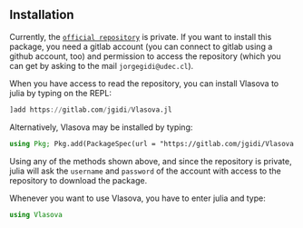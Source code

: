 ## Installation

Currently, the [`official repository`](https://gitlab.com/jgidi/Vlasova.jl) is private.
If you want to install this package, you need a gitlab account (you can connect to gitlab using a github account, too) and permission to access the repository (which you can get by asking to the mail `jorgegidi@udec.cl`).


When you have access to read the repository, you can install Vlasova to julia by typing on the REPL:
```julia
]add https://gitlab.com/jgidi/Vlasova.jl
```

Alternatively, Vlasova may be installed by typing:
```julia
using Pkg; Pkg.add(PackageSpec(url = "https://gitlab.com/jgidi/Vlasova.jl"))
```

Using any of the methods shown above, and since the repository is private, julia will ask the `username` and `password` of the account with access to the repository to download the package.



Whenever you want to use Vlasova, you have to enter julia and type:

```julia
using Vlasova
```
